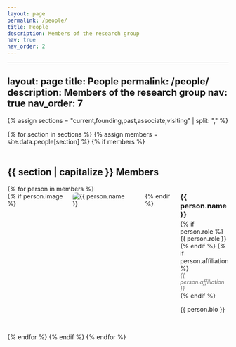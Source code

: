 ```yaml
---
layout: page
permalink: /people/
title: People
description: Members of the research group
nav: true
nav_order: 2
---
```


---
layout: page
title: People
permalink: /people/
description: Members of the research group
nav: true
nav_order: 7
---

<style>
.profile-row {
  display: flex;
  flex-direction: row;
  margin-bottom: 2rem;
  align-items: flex-start;
}

.profile-img {
  max-width: 150px;
  margin-right: 2rem;
  border-radius: 8px;
}

.profile-info {
  flex: 1;
}
.profile-info h3 {
  margin-top: 0;
  margin-bottom: 0.2rem;
}
.profile-info .role {
  font-weight: bold;
  font-size: 0.95em;
  color: #555;
}
.profile-info .affiliation {
  font-style: italic;
  font-size: 0.9em;
  color: #666;
}
</style>

{% assign sections = "current,founding,past,associate,visiting" | split: "," %}

{% for section in sections %}
  {% assign members = site.data.people[section] %}
  {% if members %}
  <h2 style="margin-top:3rem">{{ section | capitalize }} Members</h2>
    {% for person in members %}
    <div class="profile-row">
      {% if person.image %}
      <img class="profile-img" src="{{ person.image }}" alt="{{ person.name }}">
      {% endif %}
      <div class="profile-info">
        <h3>{{ person.name }}</h3>
        {% if person.role %}<div class="role">{{ person.role }}</div>{% endif %}
        {% if person.affiliation %}<div class="affiliation">{{ person.affiliation }}</div>{% endif %}
        <p>{{ person.bio }}</p>
      </div>
    </div>
    {% endfor %}
  {% endif %}
{% endfor %}
